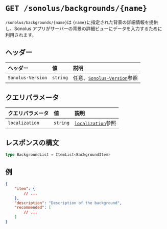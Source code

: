 # `GET /sonolus/backgrounds/{name}`

`/sonolus/backgrounds/{name}`は `{name}`に指定された背景の詳細情報を提供し、Sonolus アプリがサーバーの背景の詳細ビューにデータを入力するために利用されます。

## ヘッダー

| ヘッダー          | 値       | 説明                                                      |
| :---------------- | :------- | :-------------------------------------------------------- |
| `Sonolus-Version` | `string` | 任意、[`Sonolus-Version`](../headers/sonolus-version)参照 |

## クエリパラメータ

| クエリパラメータ | 値       | 説明                                                   |
| :--------------- | :------- | :----------------------------------------------------- |
| `localization`   | `string` | [`localization`](../query-parameters/localization)参照 |

## レスポンスの構文

```ts
type BackgroundList = ItemList<BackgroundItem>
```

## 例

```json
{
    "item": {
        // ...
    },
    "description": "Description of the background",
    "recommended": [
        // ...
    ]
}
```
